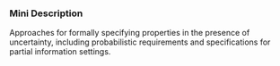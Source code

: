### Mini Description

Approaches for formally specifying properties in the presence of uncertainty, including probabilistic requirements and specifications for partial information settings.
